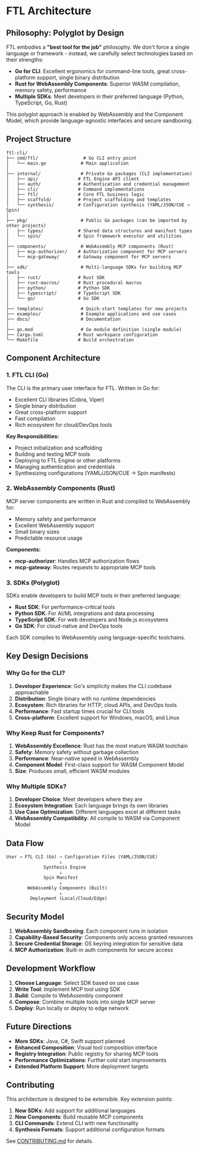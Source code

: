 # FTL Architecture

## Philosophy: Polyglot by Design

FTL embodies a **"best tool for the job"** philosophy. We don't force a single language or framework - instead, we carefully select technologies based on their strengths:

- **Go for CLI**: Excellent ergonomics for command-line tools, great cross-platform support, single binary distribution
- **Rust for WebAssembly Components**: Superior WASM compilation, memory safety, performance
- **Multiple SDKs**: Meet developers in their preferred language (Python, TypeScript, Go, Rust)

This polyglot approach is enabled by WebAssembly and the Component Model, which provide language-agnostic interfaces and secure sandboxing.

## Project Structure

```
ftl-cli/
├── cmd/ftl/                 # Go CLI entry point
│   └── main.go             # Main application
│
├── internal/               # Private Go packages (CLI implementation)
│   ├── api/               # FTL Engine API client
│   ├── auth/              # Authentication and credential management
│   ├── cli/               # Command implementations
│   ├── ftl/               # Core FTL business logic
│   ├── scaffold/          # Project scaffolding and templates
│   └── synthesis/         # Configuration synthesis (YAML/JSON/CUE → Spin)
│
├── pkg/                    # Public Go packages (can be imported by other projects)
│   ├── types/             # Shared data structures and manifest types
│   └── spin/              # Spin framework executor and utilities
│
├── components/             # WebAssembly MCP components (Rust)
│   ├── mcp-authorizer/    # Authorization component for MCP servers
│   └── mcp-gateway/       # Gateway component for MCP servers
│
├── sdk/                    # Multi-language SDKs for building MCP tools
│   ├── rust/              # Rust SDK
│   ├── rust-macros/       # Rust procedural macros
│   ├── python/            # Python SDK
│   ├── typescript/        # TypeScript SDK
│   └── go/                # Go SDK
│
├── templates/              # Quick-start templates for new projects
├── examples/               # Example applications and use cases
├── docs/                   # Documentation
│
├── go.mod                  # Go module definition (single module)
├── Cargo.toml             # Rust workspace configuration
└── Makefile               # Build orchestration
```

## Component Architecture

### 1. FTL CLI (Go)

The CLI is the primary user interface for FTL. Written in Go for:
- Excellent CLI libraries (Cobra, Viper)
- Single binary distribution
- Great cross-platform support
- Fast compilation
- Rich ecosystem for cloud/DevOps tools

**Key Responsibilities:**
- Project initialization and scaffolding
- Building and testing MCP tools
- Deploying to FTL Engine or other platforms
- Managing authentication and credentials
- Synthesizing configurations (YAML/JSON/CUE → Spin manifests)

### 2. WebAssembly Components (Rust)

MCP server components are written in Rust and compiled to WebAssembly for:
- Memory safety and performance
- Excellent WebAssembly support
- Small binary sizes
- Predictable resource usage

**Components:**
- **mcp-authorizer**: Handles MCP authorization flows
- **mcp-gateway**: Routes requests to appropriate MCP tools

### 3. SDKs (Polyglot)

SDKs enable developers to build MCP tools in their preferred language:

- **Rust SDK**: For performance-critical tools
- **Python SDK**: For AI/ML integrations and data processing
- **TypeScript SDK**: For web developers and Node.js ecosystems
- **Go SDK**: For cloud-native and DevOps tools

Each SDK compiles to WebAssembly using language-specific toolchains.

## Key Design Decisions

### Why Go for the CLI?

1. **Developer Experience**: Go's simplicity makes the CLI codebase approachable
2. **Distribution**: Single binary with no runtime dependencies
3. **Ecosystem**: Rich libraries for HTTP, cloud APIs, and DevOps tools
4. **Performance**: Fast startup times crucial for CLI tools
5. **Cross-platform**: Excellent support for Windows, macOS, and Linux

### Why Keep Rust for Components?

1. **WebAssembly Excellence**: Rust has the most mature WASM toolchain
2. **Safety**: Memory safety without garbage collection
3. **Performance**: Near-native speed in WebAssembly
4. **Component Model**: First-class support for WASM Component Model
5. **Size**: Produces small, efficient WASM modules

### Why Multiple SDKs?

1. **Developer Choice**: Meet developers where they are
2. **Ecosystem Integration**: Each language brings its own libraries
3. **Use Case Optimization**: Different languages excel at different tasks
4. **WebAssembly Compatibility**: All compile to WASM via Component Model

## Data Flow

```
User → FTL CLI (Go) → Configuration Files (YAML/JSON/CUE)
                    ↓
              Synthesis Engine
                    ↓
              Spin Manifest
                    ↓
        WebAssembly Components (Built)
                    ↓
         Deployment (Local/Cloud/Edge)
```

## Security Model

1. **WebAssembly Sandboxing**: Each component runs in isolation
2. **Capability-Based Security**: Components only access granted resources
3. **Secure Credential Storage**: OS keyring integration for sensitive data
4. **MCP Authorization**: Built-in auth components for secure access

## Development Workflow

1. **Choose Language**: Select SDK based on use case
2. **Write Tool**: Implement MCP tool using SDK
3. **Build**: Compile to WebAssembly component
4. **Compose**: Combine multiple tools into single MCP server
5. **Deploy**: Run locally or deploy to edge network

## Future Directions

- **More SDKs**: Java, C#, Swift support planned
- **Enhanced Composition**: Visual tool composition interface
- **Registry Integration**: Public registry for sharing MCP tools
- **Performance Optimizations**: Further cold start improvements
- **Extended Platform Support**: More deployment targets

## Contributing

This architecture is designed to be extensible. Key extension points:

1. **New SDKs**: Add support for additional languages
2. **New Components**: Build reusable MCP components
3. **CLI Commands**: Extend CLI with new functionality
4. **Synthesis Formats**: Support additional configuration formats

See [CONTRIBUTING.md](CONTRIBUTING.md) for details.